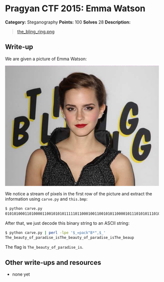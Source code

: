 # Pragyan CTF 2015: Emma Watson

**Category:** Steganography
**Points:** 100
**Solves** 28
**Description:**

> [the_bling_ring.png](the_bling_ring.png)

## Write-up

We are given a picture of Emma Watson:

![](the_bling_ring.png)

We notice a stream of pixels in the first row of the picture and extract the information using `carve.py` and `this.bmp`:

```bash
$ python carve.py
010101000110100001100101010111110110001001100101011000010111010101110100011110010101111101101111011001100101111101110000011000010111001001100001011001000110100101110011011001010101111101101001011100110101010001101000011001010101111101100010011001010110000101110101011101000111100101011111011011110110011001011111011100000110000101110010011000010110010001101001011100110110010101011111011010010111001101010100011010000110010101011111011000100110010101100001011101010111
```

After that, we just decode this binary string to an ASCII string:

```bash
$ python carve.py | perl -lpe '$_=pack"B*",$_'
The_beauty_of_paradise_isThe_beauty_of_paradise_isThe_beaup
```

The flag is `The_beauty_of_paradise_is`.

## Other write-ups and resources

* none yet
